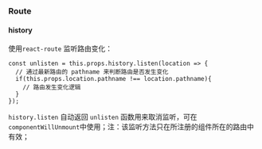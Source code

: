 ### Route

####  history

使用`react-route` 监听路由变化：

```react
const unlisten = this.props.history.listen(location => {
  // 通过最新路由的 pathname 来判断路由是否发生变化
  if(this.props.location.pathname !== location.pathname){
    // 路由发生变化逻辑
  }
});
```

`history.listen` 自动返回 `unlisten` 函数用来取消监听，可在`componentWillUnmount`中使用；注：该监听方法只在所注册的组件所在的路由中有效；

